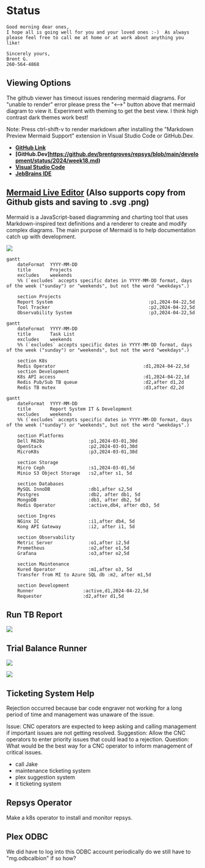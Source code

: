 # Status

```text
Good morning dear ones,
I hope all is going well for you and your loved ones :-)  As always please feel free to call me at home or at work about anything you like!  

Sincerely yours,
Brent G.
260-564-4868
```

## Viewing Options 

The github viewer has timeout issues rendering mermaid diagrams. For "unable to render" error please press the "<-->" button above that mermaid diagram to view it. Experiment with theming to get the best view. I think high contrast dark themes work best!

Note: Press ctrl-shift-v to render markdown after installing the "Markdown Preview Mermaid Support" extension in Visual Studio Code or GitHub.Dev.

- **[GitHub Link](https://github.com/brentgroves/repsys/blob/main/development/status/2024/week18.md)**
- **[GitHub.Dev]https://github.dev/brentgroves/repsys/blob/main/development/status/2024/week18.md)**
- **[Visual Studio Code](https://marketplace.visualstudio.com/items?itemName=bierner.markdown-mermaid)**
- **[JebBrains IDE](https://www.jetbrains.com/guide/go/tips/mermaid-js-support-in-markdown/)**

## **[Mermaid Live Editor](https://mermaid.live/edit)** (Also supports copy from Github gists and saving to .svg .png)

Mermaid is a JavaScript-based diagramming and charting tool that uses Markdown-inspired text definitions and a renderer to create and modify complex diagrams. The main purpose of Mermaid is to help documentation catch up with development.

![](https://mermaid.ink/img/pako:eNqFUk1v4kAM_SvWnEDKooRE-ZgblB4qipollSqtcpkmhh0tM04nk1Up4r_vkDSUPfVm-9nPzx8nVlGNjDMlda1EU2oAQ2Qnky02ZCwUx9aimk4vAMDiozMIz6hR2yEC8LDYjOYAFz8fYbUcY5zLivRkJ2AnfrwS_ZmOyPJAr1BYMmKPV4Z1MZpOCNayvXV7RQbfOnSizIDkB3yH-23-fb-CRAMv6Hqi-SsrvFI_rZZ3UAsroKXOVE7MgDxpyA0q2V7lbWRlaJ3eiFqT3sMif-hJR0196tHt4cvNqbV7gzeVG1dJX3sC2P4_7ucBtp3WF17mMYVGCVm7a50uaSWzv1Fhybgza9yJ7mBLVuqzSxWdpeKoK8at6dBjXePmw5UUeyMU4ztxaK_R-1q6I4yZjdC_iNSNy_iJvTMeZ7MwnEeJn4TJPAhjjx0ZD6L5LMviJPL9KM7S2E_PHvvo6_1Z6qfzMEmywI-DyA8ij2HfajO8XP95538_hrzz?type=png)

```mermaid
gantt
    dateFormat  YYYY-MM-DD
    title       Projects
    excludes    weekends
    %% (`excludes` accepts specific dates in YYYY-MM-DD format, days of the week ("sunday") or "weekends", but not the word "weekdays".)

    section Projects
    Report System                                   :p1,2024-04-22,5d
    Tool Tracker                                    :p2,2024-04-22,5d
    Observability System                            :p3,2024-04-22,5d

```

```mermaid
gantt
    dateFormat  YYYY-MM-DD
    title       Task List
    excludes    weekends
    %% (`excludes` accepts specific dates in YYYY-MM-DD format, days of the week ("sunday") or "weekends", but not the word "weekdays".)

    section K8s
    Redis Operator                                :d1,2024-04-22,5d
    section Development
    K8s API access                                :d1,2024-04-22,1d
    Redis Pub/Sub TB queue                        :d2,after d1,2d
    Redis TB mutex                                :d3,after d2,2d

```

```mermaid
gantt
    dateFormat  YYYY-MM-DD
    title       Report System IT & Development
    excludes    weekends
    %% (`excludes` accepts specific dates in YYYY-MM-DD format, days of the week ("sunday") or "weekends", but not the word "weekdays".)

    section Platforms
    Dell R620s                :p1,2024-03-01,30d
    OpenStack                 :p2,2024-03-01,30d
    MicroK8s                  :p3,2024-03-01,30d

    section Storage
    Micro Ceph                :s1,2024-03-01,5d
    Minio S3 Object Storage   :s2,after s1, 5d

    section Databases
    MySQL InnoDB              :db1,after s2,5d
    Postgres                  :db2, after db1, 5d
    MongoDB                   :db3, after db2, 5d
    Redis Operator            :active,db4, after db3, 5d

    section Ingres
    NGinx IC                  :i1,after db4, 5d
    Kong API Gateway          :i2, after i1, 5d  

    section Observability
    Metric Server             :o1,after i2,5d
    Prometheus                :o2,after o1,5d
    Grafana                   :o3,after o2,5d

    section Maintenance
    Kured Operator            :m1,after o3, 5d
    Transfer from MI to Azure SQL db :m2, after m1,5d

    section Development
    Runner                  :active,d1,2024-04-22,5d
    Requester               :d2,after d1,5d

```

## Run TB Report

![](https://mermaid.ink/img/pako:eNptkstuwyAQRX8FzdqN8EN-sMiiSnbtJsmq8oaYaYsUDwSD1DTKvxfbsZSqZQPMPfeONJordEYhCBjwHJA63Gj54WTfEovHSud1p60kz5QkJge2kfRXc3getd2YMXh0_xFqJpQe_lHDlL0LRIs5tntar2OwGNPH2Hhb4_wsx9okK8E0Deg8Ozwv4J0ItBBDOA6d00dk3oxcpALO1MkYy-bngymQYHsv59Tt4YVZbfGk6W5CUm2cAiTQo-ulVnF-11FqwX9ijy2I-FT4LsPJt9DSLaIyeLO_UAfCu4AJBKukX8b9u7hV2hu31OKE3ozpH74grvAFomxWeZ4VFa_yKkvzMoELiLTIVk1TVgXnRdnUJa9vCXxPfr6qeZ3lVdWkvEwLnhYJ4NTqdd6BaRVuP90VqvI?type=png)

## Trial Balance Runner

![](https://images.techhive.com/images/article/2017/02/pressure-water-line-100707995-large.jpg?auto=webp&quality=85,70)

![](https://mermaid.ink/img/pako:eNqVU01Pg0AQ_SubOWMDhUDhoIlpb-rBaoyWhmxhUGLZxf1Iq03_u8tCK_XjICRk3-ybN2-G3R3kvEBIoFzzTf5ChSJ3lykj5pHKoMW8_ZJbzRiKJTk7OydSr2QuqhVmbxo1LuYHTBQnt1hU0kgQu7fslU4zrMqGVipTq0ygiUm1eDCYlFwQhtvWA-k3lqTT-Ma3GgXfsKzWCreLqVl-FbexvvgXyeSQY5krnr927bQNZmUlpMpal82hZxsis7sr0oWXg7Gc8K1MzQX2WO6uDRhkyot9lzsktW4eUQ48tJ2fWrCz-MPBgP3DwO_Vbrgl6qaf2X3zfVaHrf_9oZS1LzhQo6hpVZjTtGv1UlAvWGMKiVkWWFK9VimkbG-oVCs-f2c5JEpodEA3BVU4reizoDUkJV3LY3RWVIqLA7Oh7InzegAh2cEWkjAe-f44iNzIj8aeHzrwDokXjEdxHEaB6wZhPAndyd6BD5vvjibuZOxHUey5oRe4XuAA2lLX3ZWwN2P_CbfZEOI?type=png)

## Ticketing System Help

Rejection occurred because bar code engraver not working for a long period of time and management was unaware of the issue.

Issue: CNC operators are expected to keep asking and calling management if important issues are not getting resolved.
Suggestion: Allow the CNC operators to enter priority issues that could lead to a rejection.
Question: What would be the best way for a CNC operator to inform management of critical issues.

- call Jake
- maintenance ticketing system
- plex suggestion system
- it ticketing system

## Repsys Operator

Make a k8s operator to install and monitor repsys.

## Plex ODBC

We did have to log into this ODBC account periodically do we still have to "mg.odbcalbion" if so how?
